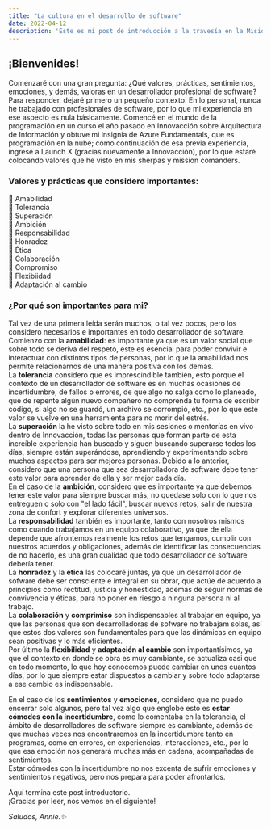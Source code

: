 ```yaml
---
title: "La cultura en el desarrollo de software"
date: 2022-04-12
description: 'Este es mi post de introducción a la travesía en la Misión de Backend con Node JS de Launch X.'
---
```


## ¡Bienvenides!

Comenzaré con una gran pregunta: ¿Qué valores, prácticas, sentimientos, emociones, y demás, valoras en un desarrollador profesional de software?  
Para responder, dejaré primero un pequeño contexto. En lo personal, nunca he trabajado con profesionales de software, por lo que mi experiencia en ese aspecto es nula básicamente. Comencé en el mundo de la programación en un curso el año pasado en Innovacción sobre Arquitectura de Información y obtuve mi insignia de Azure Fundamentals, que es programación en la nube; como continuación de esa previa experiencia, ingresé a Launch X (gracias nuevamente a Innovacción), por lo que estaré colocando valores que he visto en mis sherpas y mission comanders.  

### Valores y prácticas que considero importantes:
💛 Amabilidad  
💛 Tolerancia  
💛 Superación  
💛 Ambición  
💛 Responsabilidad  
💛 Honradez  
💛 Ética  
💛 Colaboración  
💛 Compromiso  
💛 Flexibiidad  
💛 Adaptación al cambio  

### ¿Por qué son importantes para mi?
Tal vez de una primera leída serán muchos, o tal vez pocos, pero los considero necesarios e importantes en todo desarrollador de software. Comienzo con la **amabilidad**: es importante ya que es un valor social que sobre todo se deriva del respeto, este es esencial para poder convivir e interactuar con distintos tipos de personas, por lo que la amabilidad nos permite relacionarnos de una manera positiva con los demás.  
La **tolerancia** considero que es imprescindible también, esto porque el contexto de un desarrollador de software es en muchas ocasiones de incertidumbre, de fallos o errores, de que algo no salga como lo planeado, que de repente algún nuevo compañero no comprenda tu forma de escribir código, si algo no se guardó, un archivo se corrompió, etc., por lo que este valor se vuelve en una herramienta para no morir del estrés.  
La **superación** la he visto sobre todo en mis sesiones o mentorías en vivo dentro de Innovacción, todas las personas que forman parte de esta increíble experiencia han buscado y siguen buscando superarse todos los días, siempre están superándose, aprendiendo y experimentando sobre muchos aspectos para ser mejores personas. Debido a lo anterior, considero que una persona que sea desarrolladora de software debe tener este valor para aprender de ella y ser mejor cada día.  
En el caso de la **ambición**, considero que es importante ya que debemos tener este valor para siempre buscar más, no quedase solo con lo que nos entreguen o solo con "el lado fácil", buscar nuevos retos, salir de nuestra zona de confort y explorar diferentes universos.  
La **responsabilidad** también es importante, tanto con nosotros mismos como cuando trabajamos en un equipo colaborativo, ya que de ella depende que afrontemos realmente los retos que tengamos, cumplir con nuestros acuerdos y obligaciones, además de identificar las consecuencias de no hacerlo, es una gran cualidad que todo desarrollador de software debería tener.  
La **honradez** y la **ética** las colocaré juntas, ya que un desarrollador de sofware debe ser consciente e integral en su obrar, que actúe de acuerdo a principios como rectitud, justicia y honestidad, además de seguir normas de convivencia y éticas, para no poner en riesgo a ninguna persona ni al trabajo.  
La **colaboración** y **comprimiso** son indispensables al trabajar en equipo, ya que las personas que son desarrolladoras de sofware no trabajam solas, así que estos dos valores son fundamentales para que las dinámicas en equipo sean positivas y lo más eficientes.  
Por último la **flexibilidad** y **adaptación al cambio** son importantísimos, ya que el contexto en donde se obra es muy cambiante, se actualiza casi que en todo momento, lo que hoy conocemos puede cambiar en unos cuantos días, por lo que siempre estar dispuestos a cambiar y sobre todo adaptarse a ese cambio es indispensable.  

En el caso de los **sentimientos** y **emociones**, considero que no puedo encerrar solo algunos, pero tal vez algo que englobe esto es **estar cómodes con la incertidumbre**, como lo comentaba en la tolerancia, el ámbito de desarrolladores de software siempre es cambiante, además de que muchas veces nos encontraremos en la incertidumbre tanto en programas, como en errores, en experiencias, interacciones, etc., por lo que esa emoción nos generará muchas más en cadena, acompañadas de sentimientos.  
Estar cómodes con la incertidumbre no nos excenta de sufrir emociones y sentimientos negativos, pero nos prepara para poder afrontarlos.  

Aquí termina este post introductorio.  
¡Gracias por leer, nos vemos en el siguiente!

*Saludos, Annie.✨*
